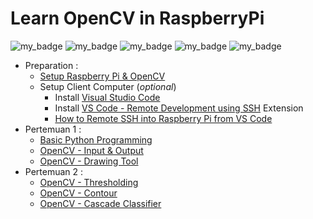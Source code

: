 # Learn OpenCV in RaspberryPi 

![my_badge](https://badgen.net/badge/opencv/4.5.3/green)
![my_badge](https://badgen.net/badge/raspberry-pi/3B/blue)
![my_badge](https://badgen.net/badge/raspberry-pi/3B\+/blue)
![my_badge](https://badgen.net/badge/raspberry-pi/4B/blue)
![my_badge](https://badgen.net/badge/raspberry-pi/CM4/blue)

- Preparation :
  - [Setup Raspberry Pi & OpenCV](https://github.com/Muhammad-Yunus/RaspberryPi-OpenCV-Learn/blob/main/0.%20SETUP.md)
  - Setup Client Computer (*optional*)
     - Install [Visual Studio Code](https://code.visualstudio.com/download)
     - Install [VS Code - Remote Development using SSH](https://code.visualstudio.com/docs/remote/ssh) Extension
     - [How to Remote SSH into Raspberry Pi from VS Code](https://singleboardblog.com/coding-on-raspberry-pi-remotely-with-vscode/)
- Pertemuan 1 : 
  - [Basic Python Programming](https://github.com/Muhammad-Yunus/RaspberryPi-OpenCV-Learn/blob/main/Pertemuan%201/1.%20basic_python.ipynb)
  - [OpenCV - Input & Output](https://github.com/Muhammad-Yunus/RaspberryPi-OpenCV-Learn/blob/main/Pertemuan%201/2.%20opencv_input_output.ipynb)
  - [OpenCV - Drawing Tool](https://github.com/Muhammad-Yunus/RaspberryPi-OpenCV-Learn/blob/main/Pertemuan%201/3.%20opencv_drawing_tool.ipynb)
- Pertemuan 2 : 
  - [OpenCV - Thresholding](https://github.com/Muhammad-Yunus/RaspberryPi-OpenCV-Learn/blob/main/Pertemuan%202/1.%20opencv_thresholding.ipynb)
  - [OpenCV - Contour](https://github.com/Muhammad-Yunus/RaspberryPi-OpenCV-Learn/blob/main/Pertemuan%202/2.%20opencv_contour.ipynb)
  - [OpenCV - Cascade Classifier](https://github.com/Muhammad-Yunus/RaspberryPi-OpenCV-Learn/blob/main/Pertemuan%202/3.%20opencv_cascade_classifier.ipynb)
